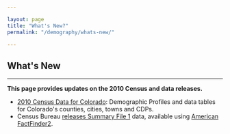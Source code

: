 ```yaml
---

layout: page
title: "What's New?"
permalink: "/demography/whats-new/"

---
```


## What's New

- - -

**This page provides updates on the 2010 Census and data releases.**

- [2010 Census Data for Colorado](http://dola.colorado.gov/dlg/demog/2010censusdata.html): Demographic Profiles and data tables for Colorado's counties, cities, towns and CDPs.
- Census Bureau [releases Summary File 1](http://www.census.gov/newsroom/releases/archives/2010_census/cb11-cn159.html) data, available using [American FactFinder2](http://factfinder2.census.gov/faces/nav/jsf/pages/index.xhtml).